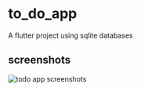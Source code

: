 # to_do_app

A flutter project using sqlite databases

## screenshots
![todo app screenshots](https://user-images.githubusercontent.com/95865026/148140710-ad3b890d-463f-491e-82f8-2d228c122a69.gif)

